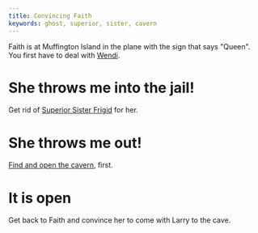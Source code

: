 ```yaml
---
title: Convincing Faith
keywords: ghost, superior, sister, cavern
---
```


Faith is at Muffington Island in the plane with the sign that says "Queen". You first have to deal with [Wendi](010-wendi.md).

# She throws me into the jail!
Get rid of [Superior Sister Frigid](020-sister-superior/index.md) for her.

# She throws me out!
[Find and open the cavern](../../100-gofuku-island/060-cavern/index.md), first.

# It is open
Get back to Faith and convince her to come with Larry to the cave.

